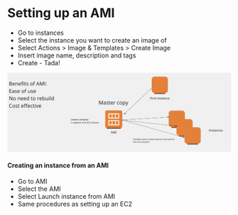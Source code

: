 # Setting up an AMI
- Go to instances
- Select the instance you want to create an image of
- Select Actions > Image & Templates > Create Image
- Insert image name, description and tags
- Create - Tada!

![](../img/AMI_diagram.png)

#### Creating an instance from an AMI
- Go to AMI
- Select the AMI
- Select Launch instance from AMI
- Same procedures as setting up an EC2